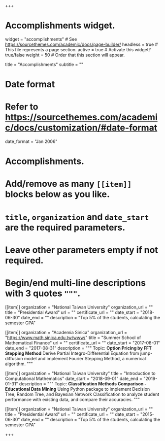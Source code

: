 +++
# Accomplishments widget.
widget = "accomplishments"  # See https://sourcethemes.com/academic/docs/page-builder/
headless = true  # This file represents a page section.
active = true  # Activate this widget? true/false
weight = 50  # Order that this section will appear.

title = "Accomplish&shy;ments"
subtitle = ""

# Date format
#   Refer to https://sourcethemes.com/academic/docs/customization/#date-format
date_format = "Jan 2006"

# Accomplishments.
#   Add/remove as many `[[item]]` blocks below as you like.
#   `title`, `organization` and `date_start` are the required parameters.
#   Leave other parameters empty if not required.
#   Begin/end multi-line descriptions with 3 quotes `"""`.

[[item]]
  organization = "National Taiwan University"
  organization_url = ""
  title = "Presidential Award"
  url = ""
  certificate_url = ""
  date_start = "2018-06-30"
  date_end = ""
  description = "Top 5% of the students, calculating the semester GPA"
  
[[item]]
  organization = "Academia Sinica"
  organization_url = "https://www.math.sinica.edu.tw/www/"
  title = "Summer School of Mathematical Finance"
  url = ""
  certificate_url = ""
  date_start = "2017-08-01"
  date_end = "2017-08-31"
  description = """
  Topic: **Option Pricing by FFT Stepping Method**
  Derive Partial Integro-Differential Equation from jump-diffusion model and implement Fourier
  Stepping Method, a numerical algorithm.
  """
  
[[item]]
  organization = "National Taiwan University"
  title = "Introduction to Computational Mathematics"
  date_start = "2018-09-01"
  date_end = "2019-01-31"
  description = """
  Topic: **Classification Methods Comparison - Educational Data Mining**
  Using Python package to implement Decision Tree, Random Tree, and Bayesian Network Classification
  to analyze student performance with existing data, and compare their accuracies.
  """

[[item]]
  organization = "National Taiwan University"
  organization_url = ""
  title = "Presidential Award"
  url = ""
  certificate_url = ""
  date_start = "2015-06-30"
  date_end = ""
  description = "Top 5% of the students, calculating the semester GPA"

+++
